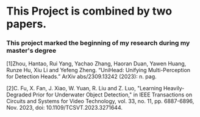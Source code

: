 # This Project is combined by two papers.

### This project marked the beginning of my research during my master's degree


[1]Zhou, Hantao, Rui Yang, Yachao Zhang, Haoran Duan, Yawen Huang, Runze Hu, 
Xiu Li and Yefeng Zheng. “UniHead: Unifying Multi-Perception for Detection 
Heads.” ArXiv abs/2309.13242 (2023): n. pag.

[2]C. Fu, X. Fan, J. Xiao, W. Yuan, R. Liu and Z. Luo, "Learning Heavily-Degraded 
Prior for Underwater Object Detection," in IEEE Transactions on Circuits and 
Systems for Video Technology, vol. 33, no. 11, pp. 6887-6896, Nov. 2023, doi: 
10.1109/TCSVT.2023.3271644.
